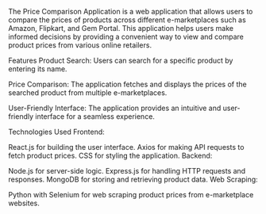 The Price Comparison Application is a web application that allows users to compare the prices of products across different e-marketplaces such as Amazon, Flipkart, and Gem Portal. This application helps users make informed decisions by providing a convenient way to view and compare product prices from various online retailers.

Features
Product Search: Users can search for a specific product by entering its name.

Price Comparison: The application fetches and displays the prices of the searched product from multiple e-marketplaces.

User-Friendly Interface: The application provides an intuitive and user-friendly interface for a seamless experience.

Technologies Used
Frontend:

React.js for building the user interface.
Axios for making API requests to fetch product prices.
CSS for styling the application.
Backend:

Node.js for server-side logic.
Express.js for handling HTTP requests and responses.
MongoDB for storing and retrieving product data.
Web Scraping:

Python with Selenium for web scraping product prices from e-marketplace websites.
